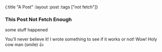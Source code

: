{:title "A Post"
 :layout :post
 :tags  ["not fetch"]}

### This Post Not Fetch Enough

some stuff happened

You'll never believe it! I wrote something to see if it works or not!
Wow! Holy cow man (smile) :thumbsup:
